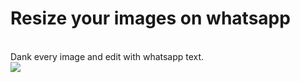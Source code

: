 <h1>Resize your images on whatsapp</h1><br>
Dank every image and edit with whatsapp text.<br>
<img src="https://media.istockphoto.com/id/1383831579/vector/double-thumbs-up-emoticon.jpg?s=612x612&w=0&k=20&c=gk_PkPyFLeQCB69U8vhxmzlyikncetntRGfRghJTEiM=">
